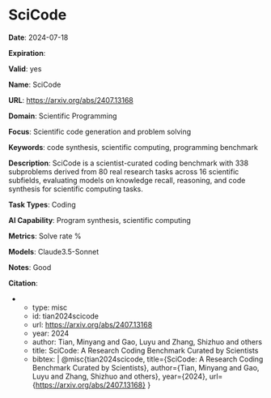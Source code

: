 # SciCode

**Date**: 2024-07-18

**Expiration**: 

**Valid**: yes

**Name**: SciCode

**URL**: https://arxiv.org/abs/2407.13168

**Domain**: Scientific Programming

**Focus**: Scientific code generation and problem solving

**Keywords**: code synthesis, scientific computing, programming benchmark

**Description**: SciCode is a scientist-curated coding benchmark with 338 subproblems derived from 80 real research tasks across 16 scientific subfields, evaluating models on knowledge recall,  reasoning, and code synthesis for scientific computing tasks. 

**Task Types**: Coding

**AI Capability**: Program synthesis, scientific computing

**Metrics**: Solve rate  % 

**Models**: Claude3.5-Sonnet

**Notes**: Good

**Citation**:

-
  - type: misc
  - id: tian2024scicode
  - url: https://arxiv.org/abs/2407.13168
  - year: 2024
  - author: Tian, Minyang and Gao, Luyu and Zhang, Shizhuo and others
  - title: SciCode: A Research Coding Benchmark Curated by Scientists
  - bibtex: |
      @misc{tian2024scicode,
       title={SciCode: A Research Coding Benchmark Curated by Scientists},
       author={Tian, Minyang and Gao, Luyu and Zhang, Shizhuo and others},
       year={2024},
       url={https://arxiv.org/abs/2407.13168}
      }

